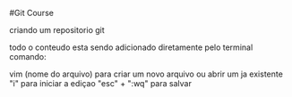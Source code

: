 #Git Course

criando um repositorio git

todo o conteudo esta sendo adicionado diretamente pelo terminal
comando:

vim (nome do arquivo) para criar um novo arquivo ou abrir um ja existente
"i" para iniciar a ediçao
"esc" + ":wq" para salvar
